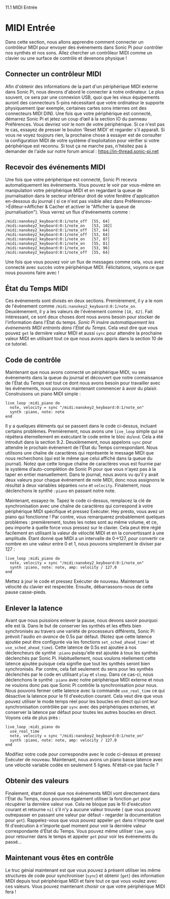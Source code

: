 11.1 MIDI Entrée

# MIDI Entrée

Dans cette section, nous allons apprendre comment connecter un contrôleur MIDI pour envoyer des événements dans Sonic Pi pour contrôler nos synthés et nos sons. Allez chercher un contrôleur MIDI comme un clavier ou une surface de contrôle et devenons physique !


## Connecter un contrôleur MIDI

Afin d'obtenir des informations de la part d'un périphérique MIDI externe dans Sonic Pi, nous devons d'abord le connecter à notre ordinateur. Le plus souvent, ce sera par une connexion USB, quoi que les vieux équipements auront des connecteurs 5-pins nécessitant que votre ordinateur le supporte physiquement (par exemple, certaines cartes sons internes ont des connecteurs MIDI DIN). Une fois que votre périphérique est connecté, démarrez Sonic Pi et jetez un coup d’œil à la section IO du panneau Préférences. Vous devriez voir le nom de votre périphérique. Si ce n'est pas le cas, essayez de presser le bouton 'Reset MIDI' et regarder s'il apparaît. Si vous ne voyez toujours rien, la prochaine chose à essayer est de consulter la configuration MIDI de votre système d'exploitation pour vérifier si votre périphérique est reconnu. Si tout ça ne marche pas, n'hésitez pas à demander de l'aide sur notre forum amical : https://in-thread.sonic-pi.net

## Recevoir des événements MIDI

Une fois que votre périphérique est connecté, Sonic Pi recevra automatiquement les événements. Vous pouvez le voir par vous-même en manipulation votre périphérique MIDI et en regardant la queue de journalisation dans le secteur inférieur droit de votre fenêtre d'application en-dessous du journal ( si ce n'est pas visible allez dans Préférences->Éditeur->Afficher & Cacher et activer le "Afficher la queue de journalisation"). Vous verrez un flux d'événements comme :

```
/midi:nanokey2_keyboard:0:1/note_off  [55, 64]
/midi:nanokey2_keyboard:0:1/note_on   [53, 102]
/midi:nanokey2_keyboard:0:1/note_off  [57, 64]
/midi:nanokey2_keyboard:0:1/note_off  [53, 64]
/midi:nanokey2_keyboard:0:1/note_on   [57, 87]
/midi:nanokey2_keyboard:0:1/note_on   [55, 81]
/midi:nanokey2_keyboard:0:1/note_on   [53, 96]
/midi:nanokey2_keyboard:0:1/note_off  [55, 64]
```

Une fois que vous pouvez voir un flux de messages comme cela, vous avez connecté avec succès votre périphérique MIDI. Félicitations, voyons ce que nous pouvons faire avec !

## État du Temps MIDI

Ces événements sont divisés en deux sections. Premièrement, il y a le nom de l'événement comme `/midi:nanokey2_keyboard:0:1/note_on`. Deuxièmement, il y a les valeurs de l'événement comme `[18, 62]`. Fait intéressant, ce sont deux choses dont nous avons besoin pour stocker de l'information dans l'État du temps. *Sonic Pi insère automatiquement les événements MIDI entrants dans l'État du Temps*. Cela veut dire que vous pouvez `get` la dernière valeur MIDI et aussi `sync` pour attendre la prochaine valeur MIDI en utilisant tout ce que nous avons appris dans la section 10 de ce tutoriel.

## Code de contrôle

Maintenant que nous avons connecté un périphérique MIDI, vu ses événements dans la queue du journal et découvert que notre connaissance de l'État du Temps est tout ce dont nous avons besoin pour travailler avec les événements, nous pouvons maintenant commencer à avoir du plaisir. Construisons un piano MIDI simple :

```
live_loop :midi_piano do
  note, velocity = sync "/midi:nanokey2_keyboard:0:1/note_on"
  synth :piano, note: note
end
```

Il y a quelques éléments qui se passent dans le code ci-dessus, incluant certains problèmes. Premièrement, nous avons une `live_loop` simple qui se répétera éternellement en exécutant le code entre le bloc `do`/`end`. Cela a été introduit dans la section 9.2. Deuxièmement, nous appelons `sync` pour attendre le prochain événement de l'État du Temps correspondant. Nous utilisons une chaîne de caractères qui représente le message MIDI que nous recherchons (qui est le même que celui affiché dans la queue du journal). Notez que cette longue chaîne de caractères vous est fournie par le système d’auto-complétion de Sonic Pi pour que vous n'ayez pas à la taper en entier manuellement. Dans le journal, nous avons vu qu'il y avait deux valeurs pour chaque événement de note MIDI, donc nous assignons le résultat à deux variables séparées `note` et `velocity`. Finalement, nous déclenchons le synthé `:piano` en passant notre note.

Maintenant, essayez-le. Tapez le code ci-dessus, remplacez la clé de synchronisation avec une chaîne de caractères qui correspond à votre périphérique MIDI spécifique et pressez Exécuter. Hey presto, vous avez un piano qui fonctionne ! Par contre, vous remarquerez probablement quelques problèmes : premièrement, toutes les notes sont au même volume, et ce, peu importe à quelle force vous pressez sur le clavier. Cela peut être réglé facilement en utilisant la valeur de vélocité MIDI et en la convertissant à une amplitude. Étant donné que MIDI a un intervalle de 0->127, pour convertir ce nombre en une valeur entre 0 et 1, nous pouvons simplement le diviser par 127 :

```
live_loop :midi_piano do
  note, velocity = sync "/midi:nanokey2_keyboard:0:1/note_on"
  synth :piano, note: note, amp: velocity / 127.0
end
```

Mettez à jour le code et pressez Exécuter de nouveau. Maintenant la vélocité du clavier est respectée. Ensuite, débarrassons-nous de cette pause casse-pieds.

## Enlever la latence

Avant que nous puissions enlever la pause, nous devons savoir pourquoi elle est là. Dans le but de conserver les synthés et les effets bien synchronisés au travers une variété de processeurs différents, Sonic Pi prévoit l'audio *en avance* de 0.5s par défaut. (Notez que cette latence ajoutée peut être configurée via les fonctions `set_sched_ahead_time!` et `use_sched_ahead_time`). Cette latence de 0.5s est ajoutée à nos déclencheurs de synthé `:piano` puisqu'elle est ajoutée à tous les synthés déclenchés par Sonic Pi. Habituellement, nous voulons réellement cette latence ajoutée puisque cela signifie que tout les synthés seront bien synchronisés. Par contre, cela fait seulement du sens pour les synthés déclenchés par le code en utilisant `play` et `sleep`. Dans ce cas-ci, nous déclenchons le synthé `:piano` avec notre périphérique MIDI externe et nous ne voulons donc pas que Sonic Pi contrôle la synchronisation pour nous. Nous pouvons fermer cette latence avec la commande `use_real_time` ce qui désactive la latence pour le fil d'exécution courant. Cela veut dire que vous pouvez utiliser le mode temps réel pour les boucles en direct qui ont leur synchronisation contrôlée par `sync` avec des périphériques externes, et conserver la latence par défaut pour toutes les autres boucles en direct. Voyons cela de plus près :

```
live_loop :midi_piano do
  use_real_time
  note, velocity = sync "/midi:nanokey2_keyboard:0:1/note_on"
  synth :piano, note: note, amp: velocity / 127.0
end
```

Modifiez votre code pour correspondre avec le code ci-dessus et pressez Exécuter de nouveau. Maintenant, nous avons un piano basse latence avec une vélocité variable codée en seulement 5 lignes. N'était-ce pas facile ?

## Obtenir des valeurs

Finalement, étant donné que nos événements MIDI vont directement dans l'État du Temps, nous pouvons également utiliser la fonction `get` pour récupérer la dernière valeur vue. Cela ne bloque pas le fil d'exécution courant et retourne `nil` s'il n'y a aucune valeur trouvée ( que vous pouvez outrepasser en passant une valeur par défaut - regarder la documentation pour `get`). Rappelez-vous que vous pouvez appeler `get` dans n'importe quel fil d'exécution à n'importe quel moment pour voir la dernière valeur correspondante d'État du Temps. Vous pouvez même utiliser `time_warp` pour retourner dans le temps et appeler `get` pour voir les événements du passé...


## Maintenant vous êtes en contrôle

Le truc génial maintenant est que vous pouvez à présent utiliser les même structures de code pour synchroniser (`sync`) et obtenir (`get`) des information MIDI depuis tout périphérique MIDI et faire tout ce que vous voulez avec ces valeurs. Vous pouvez maintenant choisir ce que votre périphérique MIDI fera !
